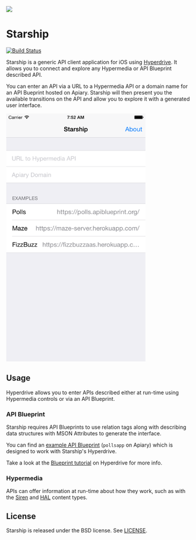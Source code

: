 <img src="https://raw.githubusercontent.com/the-hypermedia-project/Hyperdrive/master/Hyperdrive.png" />

# Starship

[![Build Status](http://img.shields.io/circleci/project/kylef/Starship/master.svg)](https://circleci.com/gh/kylef/Starship)

Starship is a generic API client application for iOS using
[Hyperdrive](https://github.com/the-hypermedia-project/Hyperdrive). It allows
you to connect and explore any Hypermedia or API Blueprint described API.

You can enter an API via a URL to a Hypermedia API or a domain name for an API
Bueprint hosted on Apiary. Starship will then present you the available
transitions on the API and allow you to explore it with a generated user
interface.

<img src="Media/Screenshot.png" width=375 height=667 alt="Screenshot of Starship application" />

## Usage

Hyperdrive allows you to enter APIs described either at run-time using
Hypermedia controls or via an API Blueprint.

### API Blueprint

Starship requires API Blueprints to use relation tags along with describing
data structures with MSON Attributes to generate the interface.

You can find an [example API Blueprint](https://github.com/apiaryio/polls-app/blob/master/apiary.apib)
(`pollsapp` on Apiary) which is designed to work with Starship's Hyperdrive.

Take a look at the [Blueprint tutorial](https://github.com/the-hypermedia-project/Hyperdrive/blob/master/Blueprint.md#blueprint)
on Hyperdrive for more info.

### Hypermedia

APIs can offer information at run-time about how they work, such as with the
[Siren](https://github.com/kevinswiber/siren) and
[HAL](http://stateless.co/hal_specification.html) content types.

## License

Starship is released under the BSD license. See [LICENSE](LICENSE).

